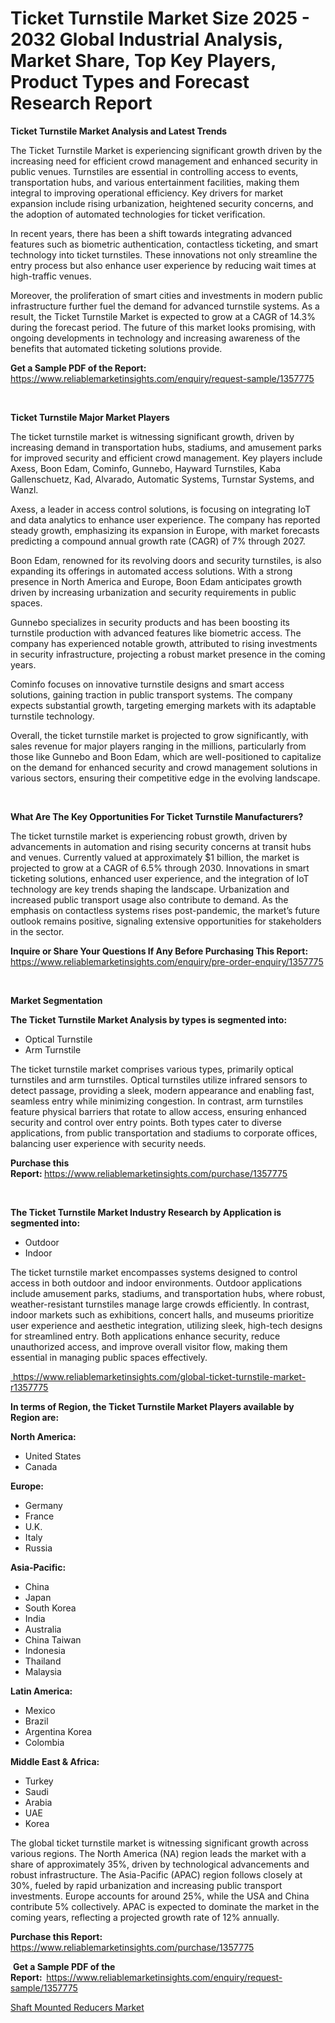 <p><h1>Ticket Turnstile Market Size 2025 - 2032 Global Industrial Analysis, Market Share, Top Key Players, Product Types and Forecast Research Report</h1></p><p><strong>Ticket Turnstile Market Analysis and Latest Trends</strong></p>
<p><p>The Ticket Turnstile Market is experiencing significant growth driven by the increasing need for efficient crowd management and enhanced security in public venues. Turnstiles are essential in controlling access to events, transportation hubs, and various entertainment facilities, making them integral to improving operational efficiency. Key drivers for market expansion include rising urbanization, heightened security concerns, and the adoption of automated technologies for ticket verification.</p><p>In recent years, there has been a shift towards integrating advanced features such as biometric authentication, contactless ticketing, and smart technology into ticket turnstiles. These innovations not only streamline the entry process but also enhance user experience by reducing wait times at high-traffic venues. </p><p>Moreover, the proliferation of smart cities and investments in modern public infrastructure further fuel the demand for advanced turnstile systems. As a result, the Ticket Turnstile Market is expected to grow at a CAGR of 14.3% during the forecast period. The future of this market looks promising, with ongoing developments in technology and increasing awareness of the benefits that automated ticketing solutions provide.</p></p>
<p><strong>Get a Sample PDF of the Report:&nbsp;</strong> <a href="https://www.reliablemarketinsights.com/enquiry/request-sample/1357775?utm_campaign=3065&utm_medium=2&utm_source=Github&utm_content=ia&utm_term=08042025&utm_id=ticket-turnstile">https://www.reliablemarketinsights.com/enquiry/request-sample/1357775</a></p>
<p>&nbsp;</p>
<p><strong>Ticket Turnstile Major Market Players</strong></p>
<p><p>The ticket turnstile market is witnessing significant growth, driven by increasing demand in transportation hubs, stadiums, and amusement parks for improved security and efficient crowd management. Key players include Axess, Boon Edam, Cominfo, Gunnebo, Hayward Turnstiles, Kaba Gallenschuetz, Kad, Alvarado, Automatic Systems, Turnstar Systems, and Wanzl.</p><p>Axess, a leader in access control solutions, is focusing on integrating IoT and data analytics to enhance user experience. The company has reported steady growth, emphasizing its expansion in Europe, with market forecasts predicting a compound annual growth rate (CAGR) of 7% through 2027.</p><p>Boon Edam, renowned for its revolving doors and security turnstiles, is also expanding its offerings in automated access solutions. With a strong presence in North America and Europe, Boon Edam anticipates growth driven by increasing urbanization and security requirements in public spaces.</p><p>Gunnebo specializes in security products and has been boosting its turnstile production with advanced features like biometric access. The company has experienced notable growth, attributed to rising investments in security infrastructure, projecting a robust market presence in the coming years.</p><p>Cominfo focuses on innovative turnstile designs and smart access solutions, gaining traction in public transport systems. The company expects substantial growth, targeting emerging markets with its adaptable turnstile technology.</p><p>Overall, the ticket turnstile market is projected to grow significantly, with sales revenue for major players ranging in the millions, particularly from those like Gunnebo and Boon Edam, which are well-positioned to capitalize on the demand for enhanced security and crowd management solutions in various sectors, ensuring their competitive edge in the evolving landscape.</p></p>
<p>&nbsp;</p>
<p><strong>What Are The Key Opportunities For Ticket Turnstile Manufacturers?</strong></p>
<p><p>The ticket turnstile market is experiencing robust growth, driven by advancements in automation and rising security concerns at transit hubs and venues. Currently valued at approximately $1 billion, the market is projected to grow at a CAGR of 6.5% through 2030. Innovations in smart ticketing solutions, enhanced user experience, and the integration of IoT technology are key trends shaping the landscape. Urbanization and increased public transport usage also contribute to demand. As the emphasis on contactless systems rises post-pandemic, the market’s future outlook remains positive, signaling extensive opportunities for stakeholders in the sector.</p></p>
<p><strong>Inquire or Share Your Questions If Any Before Purchasing This Report:</strong> <a href="https://www.reliablemarketinsights.com/enquiry/pre-order-enquiry/1357775?utm_campaign=3065&utm_medium=2&utm_source=Github&utm_content=ia&utm_term=08042025&utm_id=ticket-turnstile">https://www.reliablemarketinsights.com/enquiry/pre-order-enquiry/1357775</a></p>
<p>&nbsp;</p>
<p><strong>Market Segmentation</strong></p>
<p><strong>The Ticket Turnstile Market Analysis by types is segmented into:</strong></p>
<p><ul><li>Optical Turnstile</li><li>Arm Turnstile</li></ul></p>
<p><p>The ticket turnstile market comprises various types, primarily optical turnstiles and arm turnstiles. Optical turnstiles utilize infrared sensors to detect passage, providing a sleek, modern appearance and enabling fast, seamless entry while minimizing congestion. In contrast, arm turnstiles feature physical barriers that rotate to allow access, ensuring enhanced security and control over entry points. Both types cater to diverse applications, from public transportation and stadiums to corporate offices, balancing user experience with security needs.</p></p>
<p><strong>Purchase this Report:&nbsp;</strong><a href="https://www.reliablemarketinsights.com/purchase/1357775?utm_campaign=3065&utm_medium=2&utm_source=Github&utm_content=ia&utm_term=08042025&utm_id=ticket-turnstile">https://www.reliablemarketinsights.com/purchase/1357775</a></p>
<p>&nbsp;</p>
<p><strong>The Ticket Turnstile Market Industry Research by Application is segmented into:</strong></p>
<p><ul><li>Outdoor</li><li>Indoor</li></ul></p>
<p><p>The ticket turnstile market encompasses systems designed to control access in both outdoor and indoor environments. Outdoor applications include amusement parks, stadiums, and transportation hubs, where robust, weather-resistant turnstiles manage large crowds efficiently. In contrast, indoor markets such as exhibitions, concert halls, and museums prioritize user experience and aesthetic integration, utilizing sleek, high-tech designs for streamlined entry. Both applications enhance security, reduce unauthorized access, and improve overall visitor flow, making them essential in managing public spaces effectively.</p></p>
<p><a href="https://www.reliablemarketinsights.com/global-ticket-turnstile-market-r1357775?utm_campaign=3065&utm_medium=2&utm_source=Github&utm_content=ia&utm_term=08042025&utm_id=ticket-turnstile">&nbsp;https://www.reliablemarketinsights.com/global-ticket-turnstile-market-r1357775</a></p>
<p><strong>In terms of Region, the Ticket Turnstile Market Players available by Region are:</strong></p>
<p>
    <p> <strong> North America: </strong>
        <ul>
            <li>United States</li>
            <li>Canada</li>
        </ul>
        </p> 
    <p> <strong> Europe: </strong>
        <ul>
            <li>Germany</li>
            <li>France</li>
            <li>U.K.</li>
            <li>Italy</li>
            <li>Russia</li>
        </ul>
        </p> 
    <p> <strong> Asia-Pacific: </strong>
        <ul>
            <li>China</li>
            <li>Japan</li>
            <li>South Korea</li>
            <li>India</li>
            <li>Australia</li>
            <li>China Taiwan</li>
            <li>Indonesia</li>
            <li>Thailand</li>
            <li>Malaysia</li>
        </ul>
        </p> 
    <p> <strong> Latin America: </strong>
        <ul>
            <li>Mexico</li>
            <li>Brazil</li>
            <li>Argentina Korea</li>
            <li>Colombia</li>
        </ul>
        </p> 
    <p> <strong> Middle East & Africa: </strong>
        <ul>
            <li>Turkey</li>
            <li>Saudi</li>
            <li>Arabia</li>
            <li>UAE</li>
            <li>Korea</li>
        </ul>
    </p>
    </p>
<p><p>The global ticket turnstile market is witnessing significant growth across various regions. The North America (NA) region leads the market with a share of approximately 35%, driven by technological advancements and robust infrastructure. The Asia-Pacific (APAC) region follows closely at 30%, fueled by rapid urbanization and increasing public transport investments. Europe accounts for around 25%, while the USA and China contribute 5% collectively. APAC is expected to dominate the market in the coming years, reflecting a projected growth rate of 12% annually.</p></p>
<p><strong>Purchase this Report: </strong><a href="https://www.reliablemarketinsights.com/purchase/1357775?utm_campaign=3065&utm_medium=2&utm_source=Github&utm_content=ia&utm_term=08042025&utm_id=ticket-turnstile">https://www.reliablemarketinsights.com/purchase/1357775</a></p>
<p>&nbsp;<strong>Get a Sample PDF of the Report:&nbsp;&nbsp;</strong><a href="https://www.reliablemarketinsights.com/enquiry/request-sample/1357775?utm_campaign=3065&utm_medium=2&utm_source=Github&utm_content=ia&utm_term=08042025&utm_id=ticket-turnstile">https://www.reliablemarketinsights.com/enquiry/request-sample/1357775</a></p>
<p><strong></strong></p>
<p><p><a href="https://github.com/akermigarib/Market-Research-Report-List-1/blob/main/shaft-mounted-reducers-market.md?utm_campaign=3065&utm_medium=2&utm_source=Github&utm_content=ia&utm_term=08042025&utm_id=ticket-turnstile">Shaft Mounted Reducers Market</a></p></p>